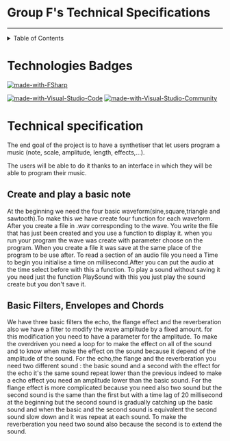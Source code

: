 # Group F's Technical Specifications

---

<details>
<summary>Table of Contents</summary>

- [Technologies Badges](#technologies-badges)
- [Technical Specification](#technical-specification)
- [Create and play a basic note](#create-and-play-a-basic-note)
- [Basic Filters, Envelopes and Chords](#basic-filters-envelope-and-chords)

</details>

# Technologies Badges

[![made-with-FSharp](https://img.shields.io/badge/Languages%20Used:-FSharp-007acc.svg)](https://fsharp.org)

[![made-with-Visual-Studio-Code](https://img.shields.io/badge/Softwares%20Used:-Visual%20Studio%20Code-0078d7.svg)](https://code.visualstudio.com) [![made-with-Visual-Studio-Community](https://img.shields.io/badge/Visual%20Studio%20Community-5d2b90.svg)](https://visualstudio.microsoft.com/vs/community/)

# Technical specification

  The end goal of the project is to have a synthetiser that let users program a music (note, scale, amplitude, length, effects,...).

  The users will be able to do it thanks to an interface in which they will be able to program their music.
  
## Create and play a basic note

At the beginning we need the four basic waveform(sine,square,triangle and sawtooth).To make this we have create four function for each waveform. After you create a file in .wav corresponding to the wave. You write the file that has just been created and you use a function to display it.
when you run your program the wave was create with parameter choose on the program. When you create a file it was save at the same place of the program to be use after. To read a section of an audio file you need a Time to begin you initialise a time on millisecond.After you can put the audio at the time select before with this a function. To play a sound without saving it you need just the function PlaySound with this you just play the sound create but you don't save it.

## Basic Filters, Envelopes and Chords

We have three basic filters the echo, the flange effect and the reverberation also we have a filter to modify the wave amplitude by a fixed amount. for this modification you need to have a parameter for the amplitude. To make the overdriven you need a loop for to make the effect on all of the sound and to know when make the effect on the sound because it depend of the amplitude of the sound. For the echo,the flange and the reverberation you need two different sound : the basic sound and a second with the effect for the echo it's the same sound repeat lower than the previous indeed to make a echo effect you need an amplitude lower than the basic sound. For the flange effect is more complicated because you need also two sound but the second sound is the same than the first but with a time lag of 20 millisecond at the beginning but the second sound is gradually catching up the basic sound and when the basic and the second sound is equivalent the second sound slow down and it was repeat at each sound. To make the reverberation you need two sound also because the second is to extend the sound.

